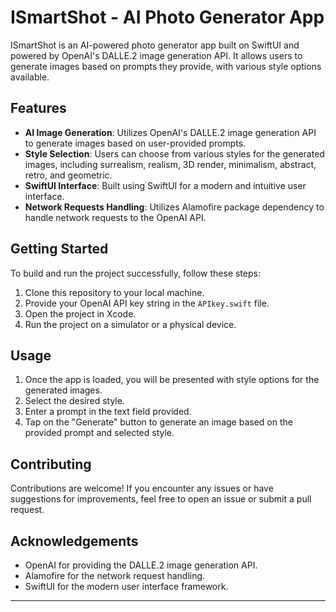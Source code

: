 # ISmartShot - AI Photo Generator App

ISmartShot is an AI-powered photo generator app built on SwiftUI and powered by OpenAI's DALLE.2 image generation API. It allows users to generate images based on prompts they provide, with various style options available.

## Features

- **AI Image Generation**: Utilizes OpenAI's DALLE.2 image generation API to generate images based on user-provided prompts.
- **Style Selection**: Users can choose from various styles for the generated images, including surrealism, realism, 3D render, minimalism, abstract, retro, and geometric.
- **SwiftUI Interface**: Built using SwiftUI for a modern and intuitive user interface.
- **Network Requests Handling**: Utilizes Alamofire package dependency to handle network requests to the OpenAI API.

## Getting Started

To build and run the project successfully, follow these steps:

1. Clone this repository to your local machine.
2. Provide your OpenAI API key string in the `APIkey.swift` file.
3. Open the project in Xcode.
4. Run the project on a simulator or a physical device.

## Usage

1. Once the app is loaded, you will be presented with style options for the generated images.
2. Select the desired style.
3. Enter a prompt in the text field provided.
4. Tap on the "Generate" button to generate an image based on the provided prompt and selected style.

## Contributing

Contributions are welcome! If you encounter any issues or have suggestions for improvements, feel free to open an issue or submit a pull request.

## Acknowledgements

- OpenAI for providing the DALLE.2 image generation API.
- Alamofire for the network request handling.
- SwiftUI for the modern user interface framework.

---

